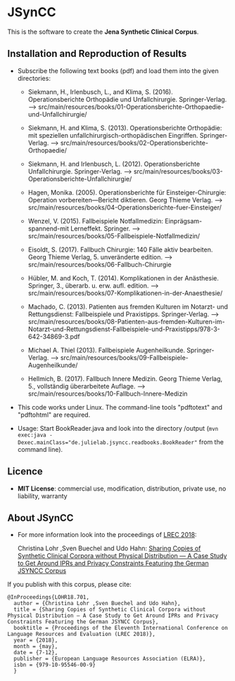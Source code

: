 # JSynCC

This is the software to create the **Jena Synthetic Clinical Corpus**.

## Installation and Reproduction of Results

* Subscribe the following text books (pdf) and load them into the given directories:
	
    * Siekmann, H., Irlenbusch, L., and Klima, S. (2016). Operationsberichte Orthopädie und Unfallchirurgie. Springer-Verlag.
	--> src/main/resources/books/01-Operationsberichte-Orthopaedie-und-Unfallchirurgie/

    * Siekmann, H. and Klima, S. (2013). Operationsberichte Orthopädie: mit speziellen unfallchirurgisch-orthopädischen Eingriffen. Springer-Verlag.
	--> src/main/resources/books/02-Operationsberichte-Orthopaedie/

    * Siekmann, H. and Irlenbusch, L. (2012). Operationsberichte Unfallchirurgie. Springer-Verlag.
	--> src/main/resources/books/03-Operationsberichte-Unfallchirurgie/

    * Hagen, Monika. (2005). Operationsberichte für Einsteiger-Chirurgie: Operation vorbereiten—Bericht diktieren. Georg Thieme Verlag.
	--> src/main/resources/books/04-Operationsberichte-fuer-Einsteiger/

    * Wenzel, V. (2015). Fallbeispiele Notfallmedizin: Einprägsam-spannend-mit Lerneffekt. Springer.
	--> src/main/resources/books/05-Fallbeispiele-Notfallmedizin/

    * Eisoldt, S. (2017). Fallbuch Chirurgie: 140 Fälle aktiv bearbeiten. Georg Thieme Verlag, 5. unveränderte edition.
	--> src/main/resources/books/06-Fallbuch-Chirurgie

    * Hübler, M. and Koch, T. (2014). Komplikationen in der Anästhesie. Springer, 3., überarb. u. erw. aufl. edition.
	--> src/main/resources/books/07-Komplikationen-in-der-Anaesthesie/

    * Machado, C. (2013). Patienten aus fremden Kulturen im Notarzt- und Rettungsdienst: Fallbeispiele und Praxistipps. Springer-Verlag.
	--> src/main/resources/books/08-Patienten-aus-fremden-Kulturen-im-Notarzt-und-Rettungsdienst-Fallbeispiele-und-Praxistipps/978-3-642-34869-3.pdf

    * Michael A. Thiel (2013). Fallbeispiele Augenheilkunde. Springer-Verlag.
	--> src/main/resources/books/09-Fallbeispiele-Augenheilkunde/

    * Hellmich, B. (2017). Fallbuch Innere Medizin. Georg Thieme Verlag, 5., vollständig überarbeitete Auflage.
	--> src/main/resources/books/10-Fallbuch-Innere-Medizin

* This code works under Linux. The command-line tools "pdftotext" and "pdftohtml" are required.
* Usage: Start BookReader.java and look into the directory /output (`mvn exec:java -Dexec.mainClass="de.julielab.jsyncc.readbooks.BookReader"` from the command line).

## Licence
* **MIT License**: commercial use, modification, distribution, private use, no liability,  warranty 

## About JSynCC

* For more information look into the proceedings of [LREC 2018](http://www.lrec-conf.org/proceedings/lrec2018/papers.html):

	Christina Lohr ,Sven Buechel and Udo Hahn: [Sharing Copies of Synthetic Clinical Corpora without Physical Distribution — A Case Study to Get Around IPRs and Privacy Constraints Featuring the German JSYNCC Corpus](http://www.lrec-conf.org/proceedings/lrec2018/summaries/701.html)


If you publish with this corpus, please cite:
```
@InProceedings{LOHR18.701,
  author = {Christina Lohr ,Sven Buechel and Udo Hahn},
  title = {Sharing Copies of Synthetic Clinical Corpora without Physical Distribution — A Case Study to Get Around IPRs and Privacy Constraints Featuring the German JSYNCC Corpus},
  booktitle = {Proceedings of the Eleventh International Conference on Language Resources and Evaluation (LREC 2018)},
  year = {2018},
  month = {may},
  date = {7-12},
  publisher = {European Language Resources Association (ELRA)},
  isbn = {979-10-95546-00-9}
  }
```
